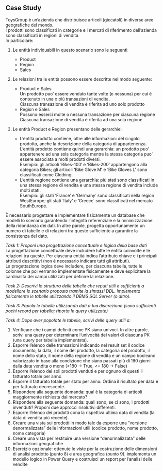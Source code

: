 ## Case Study
ToysGroup è un’azienda che distribuisce articoli (giocatoli) in diverse aree geografiche del mondo.  
I prodotti sono classificati in categorie e i mercati di riferimento dell’azienda sono classificati in regioni di vendita.  
In particolare:
1)	Le entità individuabili in questo scenario sono le seguenti:
	-	Product
	-	Region
	-	Sales

2)	Le relazioni tra le entità possono essere descritte nel modo seguente:
	-	Product e Sales  
		Un prodotto puo’ essere venduto tante volte (o nessuna) per cui è contenuto in una o più transazioni di vendita.  
		Ciascuna transazione di vendita è riferita ad uno solo prodotto
	-	Region e Sales  
		Possono esserci molte o nessuna transazione per ciascuna regione  
		Ciascuna transazione di vendita è riferita ad una sola regione

3)	Le entità Product e Region presentano delle gerarchie:
	-	L’entità prodotto contiene, oltre alle informazioni del singolo prodotto, anche la descrizione della categoria di appartenenza. L’entità prodotto contiene quindi una gerarchia: un prodotto puo’ appartenere ad una sola categoria mentre la stessa categoria puo’ essere associata a molti prodotti diversi.  
Esempio: gli articoli ‘Bikes-100’ e ‘Bikes-200’ appartengono alla categoria Bikes; gli articoli ‘Bike Glove M’ e ‘Bike Gloves L’ sono classificati come Clothing.
	-	L’entità regione contiene una gerarchia: più stati sono classificati in una stessa regione di vendita e una stessa regione di vendita include molti stati.  
Esempio: gli stati ‘France’ e ‘Germany’ sono classificati nella region WestEurope; gli stati ‘Italy’ e ‘Greece’ sono classificati nel mercato SouthEurope.

È necessario progettare e implementare fisicamente un database che modelli lo scenario garantendo l’integrità referenziale e la minimizzazione della ridondanza dei dati.
In altre parole, progetta opportunamente un numero di tabelle e di relazioni tra queste sufficiente a garantire la consistenza del dato.

*Task 1: Proponi una progettazione concettuale e logica della base dati*  
La progettazione concettuale deve includere tutte le entità coinvolte e le relazioni tra queste. Per ciascuna entità indica l’attributo chiave e i principali attributi descrittivi (non è necessario indicare tutti gli attributi).  
La progettazione logica deve includere, per ciascuna tabella, tutte le colonne che poi verranno implementate fisicamente e deve esplicitare la cardinalità dei campi utilizzati per definire la relazione.

*Task 2: Descrivi la struttura delle tabelle che reputi utili e sufficienti a modellare lo scenario proposto tramite la sintassi DDL. Implementa fisicamente le tabelle utilizzando il DBMS SQL Server (o altro).*

*Task 3: Popola le tabelle utilizzando dati a tua discrezione (sono sufficienti pochi record per tabella; riporta le query utilizzate)* 

*Task 4: Dopo aver popolate le tabelle, scrivi delle query utili a:*  
1)	Verificare che i campi definiti come PK siano univoci. In altre parole, scrivi una query per determinare l’univocità dei valori di ciascuna PK (una query per tabella implementata).
2)	Esporre l’elenco delle transazioni indicando nel result set il codice documento, la data, il nome del prodotto, la categoria del prodotto, il nome dello stato, il nome della regione di vendita e un campo booleano valorizzato in base alla condizione che siano passati più di 180 giorni dalla data vendita o meno (>180 -> True, <= 180 -> False)
3)	Esporre l’elenco dei soli prodotti venduti e per ognuno di questi il fatturato totale per anno. 
4)	Esporre il fatturato totale per stato per anno. Ordina il risultato per data e per fatturato decrescente.
5)	Rispondere alla seguente domanda: qual è la categoria di articoli maggiormente richiesta dal mercato?
6)	Rispondere alla seguente domanda: quali sono, se ci sono, i prodotti invenduti? Proponi due approcci risolutivi differenti.
7)	Esporre l’elenco dei prodotti cona la rispettiva ultima data di vendita (la data di vendita più recente).
8)	Creare una vista sui prodotti in modo tale da esporre una “versione denormalizzata” delle informazioni utili (codice prodotto, nome prodotto, nome categoria)
9)	Creare una vista per restituire una versione “denormalizzata” delle informazioni geografiche
10)	Esercizio opzionale: ottenute le viste per la costruzione delle dimensioni di analisi prodotto (punto 8)  e area geografica (punto 9), implementa un modello logico in Power Query e costruisci un report per l’analisi delle vendite
